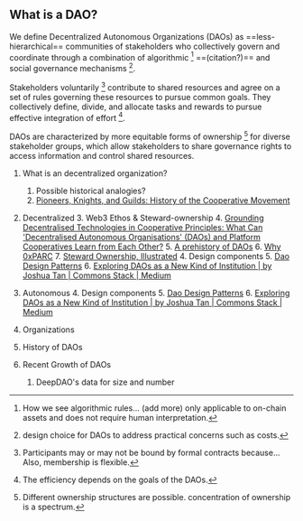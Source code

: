 ## What is a DAO?

We define Decentralized Autonomous Organizations (DAOs) as ==less-hierarchical== communities of stakeholders who collectively govern and coordinate through a combination of algorithmic [^1] ==(citation?)== and social governance mechanisms [^2].   

Stakeholders voluntarily [^3] contribute to shared resources and agree on a set of rules governing these resources to pursue common goals. They collectively define, divide, and allocate tasks and rewards to pursue effective integration of effort [^4].

DAOs are characterized by more equitable forms of ownership [^5] for diverse stakeholder groups, which allow stakeholders to share governance rights to access information and control shared resources.

<!-- DAOs are characterized by distributed ownership, which enables diverse stakeholder groups to share governance rights to ==access, control, and ownership of shared resources==. --> 

<!-- DAOs are characterized by more equitable forms of ownership, which enables diverse stakeholder groups to share governance rights to ==access, control, and ownership of shared resources==. --> 

[^1]: How we see algorithmic rules... (add more) only applicable to on-chain assets and does not require human interpretation. 

[^2]: design choice for DAOs to address practical concerns such as costs. 

[^3]: Participants may or may not be bound by formal contracts because... Also, membership is flexible. 

[^4]: The efficiency depends on the goals of the DAOs. 

[^5]: Different ownership structures are possible. concentration of ownership is a spectrum. 





1. What is an decentralized organization?
   1. Possible historical analogies?
   2. [Pioneers, Knights, and Guilds: History of the Cooperative Movement](https://econreview.berkeley.edu/pioneers-knights-and-guilds-history-of-the-cooperative-movement/)
2. Decentralized
   3. Web3 Ethos & Steward-ownership
   4. [Grounding Decentralised Technologies in Cooperative Principles: What Can 'Decentralised Autonomous Organisations' (DAOs) and Platform Cooperatives Learn from Each Other?](https://papers.ssrn.com/sol3/papers.cfm?abstract_id=3979223)
   5. [A prehistory of DAOs](https://gnosisguild.mirror.xyz/t4F5rItMw4-mlpLZf5JQhElbDfQ2JRVKAzEpanyxW1Q)
   6. [Why 0xPARC](https://0xparc.org/blog/why-0xPARC)
   7. [Steward Ownership, Illustrated](https://www.alternativeownershipadvisors.com/blog/illustrated)
   4. Design components
   5. [Dao Design Patterns](https://kelsienabben.substack.com/p/dao-design-patterns)
   6. [Exploring DAOs as a New Kind of Institution | by Joshua Tan | Commons Stack | Medium](https://medium.com/commonsstack/exploring-daos-as-a-new-kind-of-institution-8103e6b156d4)
3. Autonomous
   4. Design components
   5. [Dao Design Patterns](https://kelsienabben.substack.com/p/dao-design-patterns)
   6. [Exploring DAOs as a New Kind of Institution | by Joshua Tan | Commons Stack | Medium](https://medium.com/commonsstack/exploring-daos-as-a-new-kind-of-institution-8103e6b156d4)
4. Organizations


1. History of DAOs
2. Recent Growth of DAOs
	1. DeepDAO's data for size and number
